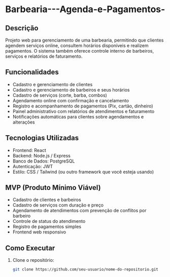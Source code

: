 # Barbearia---Agenda-e-Pagamentos-


## Descrição
Projeto web para gerenciamento de uma barbearia, permitindo que clientes agendem serviços online, consultem horários disponíveis e realizem pagamentos. O sistema também oferece controle interno de barbeiros, serviços e relatórios de faturamento.

## Funcionalidades
- Cadastro e gerenciamento de clientes
- Cadastro e gerenciamento de barbeiros e seus horários
- Cadastro de serviços (corte, barba, combos)
- Agendamento online com confirmação e cancelamento
- Registro e acompanhamento de pagamentos (Pix, cartão, dinheiro)
- Painel administrativo com relatórios de atendimentos e faturamento
- Notificações automáticas para clientes sobre agendamentos e alterações

## Tecnologias Utilizadas
- Frontend: React
- Backend: Node.js / Express
- Banco de Dados: PostgreSQL
- Autenticação: JWT
- Estilo: CSS / Tailwind (ou outro framework que você esteja usando)

## MVP (Produto Mínimo Viável)
- Cadastro de clientes e barbeiros
- Cadastro de serviços com duração e preço
- Agendamento de atendimentos com prevenção de conflitos por barbeiro
- Controle de status do atendimento
- Registro de pagamentos simples
- Frontend web responsivo

## Como Executar
1. Clone o repositório:
   ```bash
   git clone https://github.com/seu-usuario/nome-do-repositorio.git

